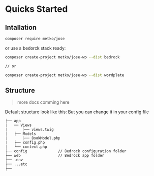 # Quicks Started 

## Intallation

```bash
composer require metko/jose
```

or use a bedorck stack ready:
```bash
composer create-project metko/jose-wp --dist bedrock

// or

composer create-project metko/jose-wp --dist wordplate
```



## Structure

> more docs comming here 

Default structure look like this:
But you can change it in your config file

```three
├── app 
|   ── Views
|       ├── views.twig
|   ├── Models
|       ├── BookModel.php
|   ├── config.php
|   └── context.php
├── config              // Bedrock configuration folder
├── web                 // Bedrock app folder
├── .env
├── ...etc
├──
```


